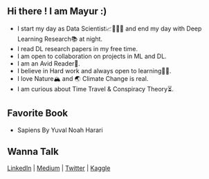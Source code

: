 ## Hi there ! I am Mayur :)

   * I start my day as Data Scientist📈👨🏼‍💼 and end my day with Deep Learning Research📚 at night.
   * I read DL research papers in my free time.
   * I am open to collaboration on projects in ML and DL.
   * I am an Avid Reader📖.
   * I believe in Hard work and always open to learning✍🏻.
   * I love Nature🏔 and 🌏 Climate Change is real.
   * I am curious about Time Travel & Conspiracy Theory⏳.
   
## Favorite Book
   * Sapiens By Yuval Noah Harari
    
## Wanna Talk 

 [LinkedIn](http://linkedin.com/in/mayur-jain-software-engineer/) | [Medium](https://medium.com/@mayur87545) | [Twitter](https://twitter.com/mayur__22/) | [Kaggle](https://www.kaggle.com/mayurjain)
